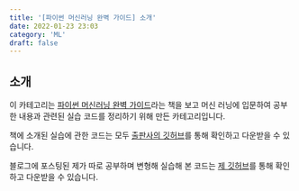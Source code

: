 ```yaml
---
title: '[파이썬 머신러닝 완벽 가이드] 소개'
date: 2022-01-23 23:03
category: 'ML'
draft: false
---
```


## 소개

이 카테고리는 [파이썬 머신러닝 완벽 가이드](http://www.yes24.com/Product/Goods/69752484)라는 책을 보고 머신 러닝에 입문하여 공부한 내용과 관련된 실습 코드를 정리하기 위해 만든 카테고리입니다.

책에 소개된 실습에 관한 코드는 모두 [출판사의 깃허브](https://github.com/wikibook/pymldg-rev)를 통해 확인하고 다운받을 수 있습니다.

블로그에 포스팅된 제가 따로 공부하며 변형해 실습해 본 코드는 [제 깃허브](https://github.com/kunheekimkr/pythonmlguide)를 통해 확인하고 다운받을 수 있습니다.
